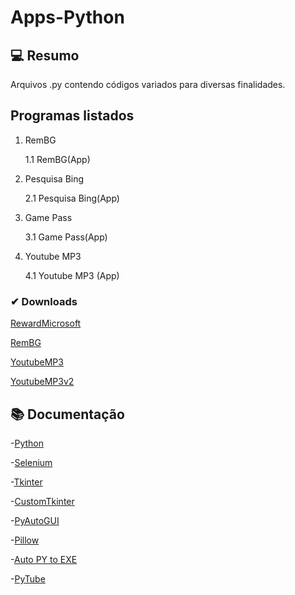 # Apps-Python #

  ## 💻 Resumo
  Arquivos .py contendo códigos variados para diversas finalidades.

## Programas listados 
  1)  RemBG
 
      1.1 RemBG(App)
      
      
  3)  Pesquisa Bing

      2.1 Pesquisa Bing(App)
      
     
  5)  Game Pass
  
      3.1 Game Pass(App)

  7) Youtube MP3

     4.1 Youtube MP3 (App)

### ✔ Downloads
[RewardMicrosoft](https://www.mediafire.com/file/z4jr5kf2mb4p7mh/RewardMicrosoft.rar/file)

[RemBG](https://www.mediafire.com/file/g3hl1knnohvhi16/RemBG.rar/file)

[YoutubeMP3](https://www.mediafire.com/file/k3m2mfn9x2bzn30/YoutubeMP3.rar/file)

[YoutubeMP3v2](https://www.mediafire.com/file/9a4sxgs5o1s83ld/YoutubeMP3v2.rar/file)


## 📚 Documentação
-[Python](https://docs.python.org/3/)

-[Selenium](https://www.selenium.dev/documentation/)

-[Tkinter](https://python.readthedocs.io/en/stable/library/tkinter.html)

-[CustomTkinter](https://customtkinter.tomschimansky.com/documentation/)

-[PyAutoGUI](https://pyautogui.readthedocs.io/en/latest/)

-[Pillow]((https://pillow.readthedocs.io/en/latest/index.html#))

-[Auto PY to EXE](https://pypi.org/project/auto-py-to-exe/)

-[PyTube](https://pytube.io/en/latest/)

      
